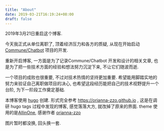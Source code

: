 ```yaml
---
title: "About"
date: 2019-03-21T16:19:24+08:00
draft: false
---
```



2019年3月21日重启这个博客.

今天我正式从单位离职了, 顶着经济压力和各方的质疑, 从现在开始启动 [Commune/Chatbot](https://github.com/thirdgerb/chatbot) 项目的开发.

重新开启博客, 一方面是为了记录Commune/Chatbot 开发和设计的相关文章, 也是为了把一些技术方面的经验和想法努力沉淀下来, 不让它们随波而逝.

一个项目的成败也很重要, 不过对技术热情的坚持更加重要. 希望能用脚踏实地的努力来验证自己离职做项目的决心, 也希望这段经历能把自己的技术视野提升一个台阶, 为下一阶段工作奠定基础.


本博客使用 [hugo](https://gohugo.io) 创建.
形式完全参考 https://orianna-zzo.github.io , 这是在调研 hugo tags 过程中发现的博客, 感觉落落大方, 就改掉了原来的界面.
theme 使用的是[AllinOne](https://github.com/orianna-zzo/AllinOne), 感谢作者 [orianna-zzo](https://github.com/orianna-zzo)

图片暂时都没换, 回头换一套.
